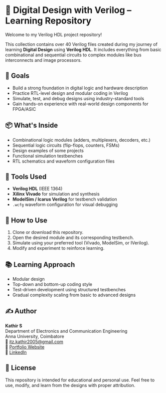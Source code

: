 # 🧠 Digital Design with Verilog – Learning Repository

Welcome to my Verilog HDL project repository!

This collection contains over 40 Verilog files created during my journey of learning **Digital Design** using **Verilog HDL**. It includes everything from basic combinational and sequential circuits to complex modules like bus interconnects and image processors.

## 🎯 Goals

- Build a strong foundation in digital logic and hardware description
- Practice RTL-level design and modular coding in Verilog
- Simulate, test, and debug designs using industry-standard tools
- Gain hands-on experience with real-world design components for FPGA/ASIC

## 📦 What's Inside

- Combinational logic modules (adders, multiplexers, decoders, etc.)
- Sequential logic circuits (flip-flops, counters, FSMs)
- Design examples of some projects
- Functional simulation testbenches
- RTL schematics and waveform configuration files

## 🧪 Tools Used

- **Verilog HDL** (IEEE 1364)
- **Xilinx Vivado** for simulation and synthesis
- **ModelSim / Icarus Verilog** for testbench validation
- `.wcfg` waveform configuration for visual debugging

## 🚀 How to Use

1. Clone or download this repository.
2. Open the desired module and its corresponding testbench.
3. Simulate using your preferred tool (Vivado, ModelSim, or IVerilog).
4. Modify and experiment to reinforce learning.

## 📚 Learning Approach

- Modular design
- Top-down and bottom-up coding style
- Test-driven development using structured testbenches
- Gradual complexity scaling from basic to advanced designs

## ✍️ Author

**Kathir S**  
Department of Electronics and Communication Engineering  
Anna University, Coimbatore  
📧 itz.kathir2005@gmail.com  
🔗 [Portfolio Website](https://kathirr0805.github.io/Portfolio/#)  
🔗 [LinkedIn](https://linkedin.com/in/kathir2005)

## 📝 License

This repository is intended for educational and personal use. Feel free to use, modify, and learn from the designs with proper attribution.

